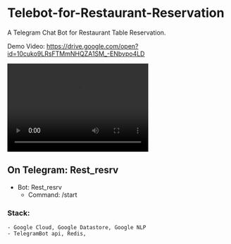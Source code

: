 # Telebot-for-Restaurant-Reservation
A Telegram Chat Bot for Restaurant Table Reservation.

Demo Video: https://drive.google.com/open?id=10cuko9LRsFTMmNHQZA1SM_-ENbvpo4LD

<video src="Demo_Video/Demo_Video.mp4" width="320" height="200" controls preload></video>

## On Telegram: Rest_resrv
- Bot: Rest_resrv
    - Command: /start
    
    
 ### Stack:
    - Google Cloud, Google Datastore, Google NLP
    - TelegramBot api, Redis, 
